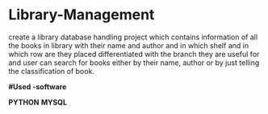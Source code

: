 # Library-Management
create a library database handling project which contains information of all the books in library with their name and author and in which shelf and in which row are they placed differentiated with the branch they are useful for and user can search for books either by their name, author or by just telling the classification of book.

**#Used -software**

**PYTHON**
**MYSQL**

